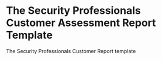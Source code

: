 # The Security Professionals Customer Assessment Report Template
The Security Professionals Customer Report template
